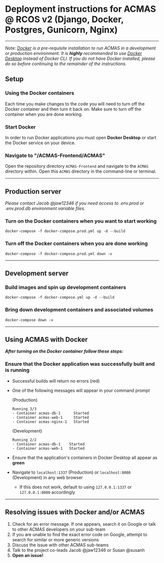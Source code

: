# Deployment instructions for ACMAS @ RCOS v2 (Django, Docker, Postgres, Gunicorn, Nginx)

---
_Note: [Docker](https://docs.docker.com/get-docker/) is a pre-requisite installation to run ACMAS in a development or
 production environment.
It is __highly__ recommended to use [Docker Desktop](https://www.docker.com/products/docker-desktop/) instead of
 Docker CLI. If you do not have Docker installed, please do so before continuing to the remainder of the instructions._

## Setup
### Using the Docker containers
Each time you make changes to the code you will need to turn off the Docker container and then turn it back on.
 Make sure to turn off the container when you are done working.
### Start Docker
In order to run Docker applications you must open __Docker Desktop__ or start the Docker service on your device.
### Navigate to "/ACMAS-Frontend/ACMAS"
Open the repository directory `ACMAS-Frontend` and navigate to the `ACMAS` directory within. Open this `ACMAS`
 directory in the command-line or terminal.

---
## Production server
_Please contact Jacob @jaw12346 if you need access to .env.prod or .env.prod.db environment variable files._
### Turn on the Docker containers when you want to start working
`docker-compose -f docker-compose.prod.yml up -d --build`
### Turn off the Docker containers when you are done working
`docker-compose -f docker-compose.prod.yml down -v`

---
## Development server
### Build images and spin up development containers
`docker-compose -f docker-compose.yml up -d --build`
### Bring down development containers and associated volumes
`docker-compose down -v`

---
## Using ACMAS with Docker
___After turning on the Docker container follow these steps:___
### Ensure that the Docker application was successfully built and is running
- Successful builds will return no errors (red)
- One of the following messages will appear in your command prompt

  (Production)
  ```shell
  Running 3/3
  - Container acmas-db-1      Started
  - Container acmas-web-1     Started
  - Container acmas-nginx-1   Started
  ```

  (Development)
  ```shell
  Running 2/2
  - Container acmas-db-1    Started
  - Container acmas-web-1   Started
  ```
- Ensure that the application's containers in Docker Desktop all appear as __green__
- Navigate to `localhost:1337` (Production) or `localhost:8000` (Development) in any web browser
  - If this does not work, default to using `127.0.0.1:1337` or `127.0.0.1:8000` accordingly
---

## Resolving issues with Docker and/or ACMAS
1) Check for an error message. If one appears, search it on Google or talk to other ACMAS developers on your sub-team
2) If you are unable to find the exact error code on Google, attempt to search for similar or more generic versions
3) Discuss the issue with other ACMAS sub-teams
4) Talk to the project co-leads Jacob @jaw12346 or Susan @susanh
5) __Open an issue!__